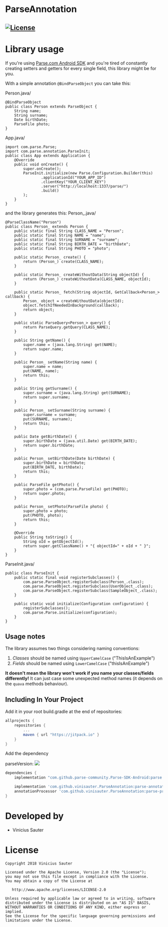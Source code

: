 # ParseAnnotation
[![License](https://img.shields.io/github/license/blipinsk/RecyclerViewHeader.svg?style=flat)](https://www.apache.org/licenses/LICENSE-2.0)
---

Library usage
=============

If you're using [Parse.com Android SDK](https://docs.parseplatform.org/android/guide/) and you're tired of constantly creating setters and getters for every single field, this library might be for you.

With a simple annotation `@BindParseObject` you can take this:

Person.java/

    @BindParseObject
    public class Person extends ParseObject {
        String name;
        String surname;
        Date birthDate;
        ParseFile photo;
    }

App.java/

    import com.parse.Parse;
    import com.parse.annotation.ParseInit;
    public class App extends Application {
        @Override
        public void onCreate() {
            super.onCreate();
            ParseInit.initialize(new Parse.Configuration.Builder(this)
                    .applicationId("YOUR_APP_ID")
                    .clientKey("YOUR_CLIENT_KEY")
                    .server("http://localhost:1337/parse/")
                    .build()
            );
        }
    }

and the library generates this:
Person_.java/

    @ParseClassName("Person")
    public class Person_ extends Person {
        public static final String CLASS_NAME = "Person";
        public static final String NAME = "name";
        public static final String SURNAME = "surname";
        public static final String BIRTH_DATE = "birthDate";
        public static final String PHOTO = "photo";
    
        public static Person_ create() {
            return (Person_) create(CLASS_NAME);
        }
    
        public static Person_ createWithoutData(String objectId) {
            return (Person_) createWithoutData(CLASS_NAME, objectId);
        }
    
        public static Person_ fetch(String objectId, GetCallback<Person_> callback) {
            Person_ object = createWithoutData(objectId);
            object.fetchIfNeededInBackground(callback);
            return object;
        }
    
        public static ParseQuery<Person_> query() {
            return ParseQuery.getQuery(CLASS_NAME);
        }
    
        public String getName() {
            super.name = (java.lang.String) get(NAME);
            return super.name;
        }
    
        public Person_ setName(String name) {
            super.name = name;
            put(NAME, name);
            return this;
        }
    
        public String getSurname() {
            super.surname = (java.lang.String) get(SURNAME);
            return super.surname;
        }
    
        public Person_ setSurname(String surname) {
            super.surname = surname;
            put(SURNAME, surname);
            return this;
        }
    
        public Date getBirthDate() {
            super.birthDate = (java.util.Date) get(BIRTH_DATE);
            return super.birthDate;
        }
    
        public Person_ setBirthDate(Date birthDate) {
            super.birthDate = birthDate;
            put(BIRTH_DATE, birthDate);
            return this;
        }
    
        public ParseFile getPhoto() {
            super.photo = (com.parse.ParseFile) get(PHOTO);
            return super.photo;
        }
    
        public Person_ setPhoto(ParseFile photo) {
            super.photo = photo;
            put(PHOTO, photo);
            return this;
        }
    
        @Override
        public String toString() {
            String oId = getObjectId();
            return super.getClassName() + "{ objectId=" + oId + " }";
        }
    }

ParseInit.java/

    public class ParseInit {
        public static final void registerSubclasses() {
            com.parse.ParseObject.registerSubclass(Person_.class);
            com.parse.ParseObject.registerSubclass(UserObject_.class);
            com.parse.ParseObject.registerSubclass(SampleObject_.class);
        }
    
        public static void initialize(Configuration configuration) {
            registerSubclasses();
            com.parse.Parse.initialize(configuration);
        }
    }


Usage notes
-----------

The library assumes two things considering naming conventions:
 
  1. *Classes* should be named using `UpperCamelCase` ("ThisIsAnExample")
  2. *Fields* should be named using `LowerCamelCase` ("thisIsAnExample")
  
**It doesn't mean the library won't work if you name your classes/fields differently!**
It can just case some unexpected method names (it depends on the `quava` methods behaviour).

Including In Your Project
-------------------------

Add it in your root build.gradle at the end of repositories:

```groovy
allprojects {
	repositories {
        ...
        maven { url "https://jitpack.io" }
    }
}
```

Add the dependency

parseVersion: [![](https://jitpack.io/v/parse-community/Parse-SDK-Android.svg)](https://jitpack.io/#parse-community/Parse-SDK-Android)
```groovy
dependencies {
    implementation "com.github.parse-community.Parse-SDK-Android:parse:${parseVersion}"

    implementation 'com.github.vinisauter.ParseAnnotation:parse-annotation:master-SNAPSHOT'
    annotationProcessor 'com.github.vinisauter.ParseAnnotation:parse-processor:master-SNAPSHOT'
}
```

Developed by
============
 * Vinicius Sauter

License
=======

    Copyright 2018 Vinicius Sauter
    
    Licensed under the Apache License, Version 2.0 (the "License");
    you may not use this file except in compliance with the License.
    You may obtain a copy of the License at

       http://www.apache.org/licenses/LICENSE-2.0

    Unless required by applicable law or agreed to in writing, software
    distributed under the License is distributed on an "AS IS" BASIS,
    WITHOUT WARRANTIES OR CONDITIONS OF ANY KIND, either express or implied.
    See the License for the specific language governing permissions and
    limitations under the License.
